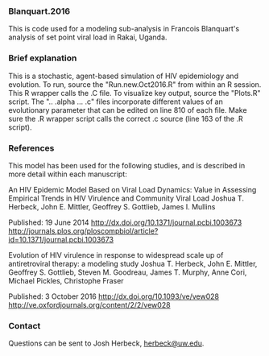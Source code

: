 ### Blanquart.2016
This is code used for a modeling sub-analysis in Francois Blanquart's analysis of set point viral load in Rakai, Uganda.

### Brief explanation
This is a stochastic, agent-based simulation of HIV epidemiology and evolution. To run, source the "Run.new.Oct2016.R" from within an R session. This R wrapper calls the .C file. To visualize key output, source the "Plots.R" script. The ".. .alpha ... .c" files incorporate different values of an evolutionary parameter that can be edited on line 810 of each file. Make sure the .R wrapper script calls the correct .c source (line 163 of the .R script).

### References
This model has been used for the following studies, and is described in more detail within each manuscript:

An HIV Epidemic Model Based on Viral Load Dynamics: Value in Assessing Empirical Trends in HIV Virulence and Community Viral Load
Joshua T. Herbeck, John E. Mittler, Geoffrey S. Gottlieb, James I. Mullins

Published: 19 June 2014
http://dx.doi.org/10.1371/journal.pcbi.1003673
http://journals.plos.org/ploscompbiol/article?id=10.1371/journal.pcbi.1003673

Evolution of HIV virulence in response to widespread scale up of antiretroviral therapy: a modeling study
Joshua T. Herbeck, John E. Mittler, Geoffrey S. Gottlieb, Steven M. Goodreau, James T. Murphy, Anne Cori, Michael Pickles, Christophe Fraser

Published: 3 October 2016
http://dx.doi.org/10.1093/ve/vew028 
http://ve.oxfordjournals.org/content/2/2/vew028

### Contact
Questions can be sent to Josh Herbeck, herbeck@uw.edu.
